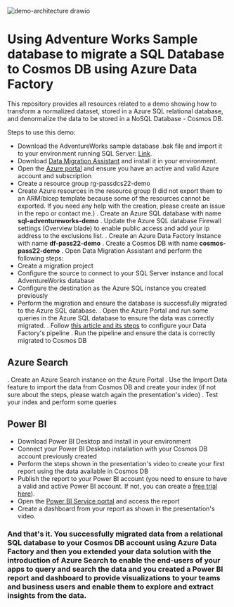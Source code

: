 ![demo-architecture drawio](https://user-images.githubusercontent.com/5125006/194807007-a79f1e39-065c-4ba3-9b9a-555433d7948d.png)

# Using Adventure Works Sample database to migrate a SQL Database to Cosmos DB using Azure Data Factory

This repository provides all resources related to a demo showing how to transform a normalized dataset, stored in a Azure SQL relational database, and denormalize the data to be stored in a NoSQL Database - Cosmos DB.

Steps to use this demo:

- Download the AdventureWorks sample database .bak file and import it to your environment running SQL Server: [Link](https://learn.microsoft.com/en-us/sql/samples/adventureworks-install-configure?view=sql-server-ver16&tabs=ssms).
- Download [Data Migration Assistant](https://learn.microsoft.com/en-us/sql/dma/dma-overview?view=sql-server-ver16#get-data-migration-assistant) and install it in your environment.
- Open the [Azure portal](https://portal.azure.com/) and ensure you have an active and valid Azure account and subscription
- Create a resource group rg-passdcs22-demo
- Create Azure resources in the resource group (I did not export them to an ARM/bicep template because some of the resources cannot be exported. If you need any help with the creation, please create an issue in the repo or contact me.)
. Create an Azure SQL database with name **sql-adventureworks-demo**
. Update the Azure SQL database Firewall settings (Overview blade) to enable public access and add your ip address to the exclusions list.
. Create an Azure Data Factory Instance with name **df-pass22-demo**
. Create a Cosmos DB with name **cosmos-pass22-demo**
. Open Data Migration Assistant and perform the following steps:
- Create a migration project
- Configure the source to connect to your SQL Server instance and local AdventureWorks database
- Configure the destination as the Azure SQL instance you created previously
- Perform the migration and ensure the database is successfully migrated to the Azure SQL database.
. Open the Azure Portal and run some queries in the Azure SQL database to ensure the data was correctly migrated.
. Follow [this article and its steps](https://learn.microsoft.com/en-us/azure/data-factory/how-to-sqldb-to-cosmosdb) to configure your Data Factory's pipeline
. Run the pipeline and ensure the data is correctly migrated to Cosmos DB

## Azure Search

. Create an Azure Search instance on the Azure Portal
. Use the Import Data feature to import the data from Cosmos DB and create your index (if not sure about the steps, please watch again the presentation's video)
. Test your index and perform some queries

## Power BI

- Download Power BI Desktop and install in your environment
- Connect your Power BI Desktop installation with your Cosmos DB account previously created
- Perform the steps shown in the presentation's video to create your first report using the data available in Cosmos DB
- Publish the report to your Power BI account (you need to ensure to have a valid and active Power BI account. If not, you can create a [free trial here](https://powerbi.microsoft.com/en-ie/landing/free-account)).
- Open the [Power BI Service portal](https://app.powerbi.com/) and access the report
- Create a dashboard from your report as shown in the presentation's video.

### And that's it. You successfully migrated data from a relational SQL database to your **Cosmos DB** account using **Azure Data Factory** and then you extended your data solution with the introduction of Azure Search to enable the end-users of your apps to query and search the data and you created a Power BI report and dashboard to provide visualizations to your teams and business users and enable them to explore and extract insights from the data.

